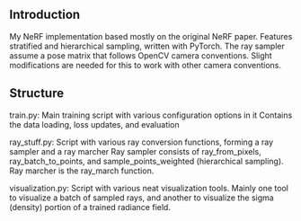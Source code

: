 ## Introduction
My NeRF implementation based mostly on the original NeRF paper.
Features stratified and hierarchical sampling, written with PyTorch.
The ray sampler assume a pose matrix that follows OpenCV camera conventions. Slight modifications are needed for this to work with other camera conventions.

## Structure
train.py: Main training script with various configuration options in it
Contains the data loading, loss updates, and evaluation

ray_stuff.py: Script with various ray conversion functions, forming a ray sampler and a ray marcher
Ray sampler consists of ray_from_pixels, ray_batch_to_points, and sample_points_weighted (hierarchical sampling).
Ray marcher is the ray_march function.

visualization.py: Script with various neat visualization tools. Mainly one tool to visualize a batch of sampled rays, and another to visualize the sigma (density) portion of a trained radiance field.